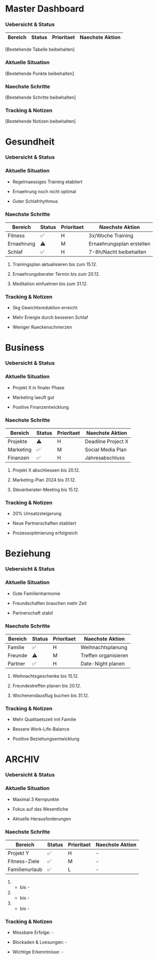 # Master Dashboard

### Uebersicht & Status

| Bereich | Status | Prioritaet | Naechste Aktion |
| --- | --- | --- | --- |

[Bestehende Tabelle beibehalten]

### Aktuelle Situation

[Bestehende Punkte beibehalten]

### Naechste Schritte

[Bestehende Schritte beibehalten]

### Tracking & Notizen

[Bestehende Notizen beibehalten]


# Gesundheit

### Uebersicht & Status

### Aktuelle Situation

- Regelmaessiges Training etabliert

- Ernaehrung noch nicht optimal

- Guter Schlafrhythmus

### Naechste Schritte

| Bereich | Status | Prioritaet | Naechste Aktion |
| --- | --- | --- | --- |
| Fitness | ✅ | H | 3x/Woche Training |
| Ernaehrung | ⚠️ | M | Ernaehrungsplan erstellen |
| Schlaf | ✅ | H | 7-8h/Nacht beibehalten |

1. Trainingsplan aktualisieren bis zum 15.12.

2. Ernaehrungsberater Termin bis zum 20.12.

3. Meditation einfuehren bis zum 31.12.

### Tracking & Notizen

- 5kg Gewichtsreduktion erreicht

- Mehr Energie durch besseren Schlaf

- Weniger Rueckenschmerzen


# Business

### Uebersicht & Status

### Aktuelle Situation

- Projekt X in finaler Phase

- Marketing laeuft gut

- Positive Finanzentwicklung

### Naechste Schritte

| Bereich | Status | Prioritaet | Naechste Aktion |
| --- | --- | --- | --- |
| Projekte | ⚠️ | H | Deadline Project X |
| Marketing | ✅ | M | Social Media Plan |
| Finanzen | ✅ | H | Jahresabschluss |

1. Projekt X abschliessen bis 20.12.

2. Marketing-Plan 2024 bis 31.12.

3. Steuerberater-Meeting bis 15.12.

### Tracking & Notizen

- 20% Umsatzsteigerung

- Neue Partnerschaften etabliert

- Prozessoptimierung erfolgreich


# Beziehung

### Uebersicht & Status

### Aktuelle Situation

- Gute Familienharmonie

- Freundschaften brauchen mehr Zeit

- Partnerschaft stabil

### Naechste Schritte

| Bereich | Status | Prioritaet | Naechste Aktion |
| --- | --- | --- | --- |
| Familie | ✅ | H | Weihnachtsplanung |
| Freunde | ⚠️ | M | Treffen organisieren |
| Partner | ✅ | H | Date-Night planen |

1. Weihnachtsgeschenke bis 15.12.

2. Freundestreffen planen bis 20.12.

3. Wochenendausflug buchen bis 31.12.

### Tracking & Notizen

- Mehr Qualitaetszeit mit Familie

- Bessere Work-Life-Balance

- Positive Beziehungsentwicklung


# ARCHIV

### Uebersicht & Status

### Aktuelle Situation

- Maximal 3 Kernpunkte

- Fokus auf das Wesentliche

- Aktuelle Herausforderungen

### Naechste Schritte

| Bereich | Status | Prioritaet | Naechste Aktion |
| --- | --- | --- | --- |
| Projekt Y | ✅ | H | - |
| Fitness-Ziele | ✅ | M | - |
| Familienurlaub | ✅ | L | - |

1. - bis -

2. - bis -

3. - bis -

### Tracking & Notizen

- Messbare Erfolge: -

- Blockaden & Loesungen: -

- Wichtige Erkenntnisse: -

